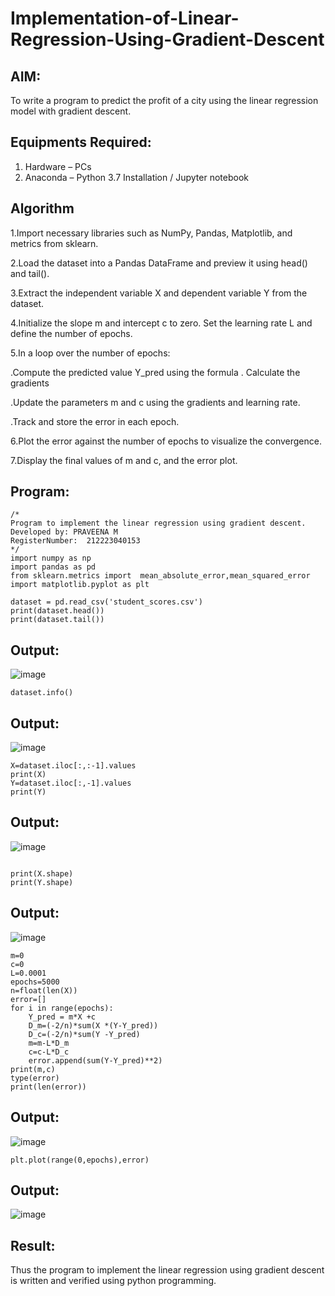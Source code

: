 # Implementation-of-Linear-Regression-Using-Gradient-Descent

## AIM:
To write a program to predict the profit of a city using the linear regression model with gradient descent.

## Equipments Required:
1. Hardware – PCs
2. Anaconda – Python 3.7 Installation / Jupyter notebook

## Algorithm
1.Import necessary libraries such as NumPy, Pandas, Matplotlib, and metrics from sklearn.

2.Load the dataset into a Pandas DataFrame and preview it using head() and tail().

3.Extract the independent variable X and dependent variable Y from the dataset.

4.Initialize the slope m and intercept c to zero. Set the learning rate L and define the number of epochs.

5.In a loop over the number of epochs:

.Compute the predicted value Y_pred using the formula . Calculate the gradients

.Update the parameters m and c using the gradients and learning rate.

.Track and store the error in each epoch.

6.Plot the error against the number of epochs to visualize the convergence.

7.Display the final values of m and c, and the error plot.

## Program:
```
/*
Program to implement the linear regression using gradient descent.
Developed by: PRAVEENA M
RegisterNumber:  212223040153
*/
import numpy as np
import pandas as pd
from sklearn.metrics import  mean_absolute_error,mean_squared_error
import matplotlib.pyplot as plt

dataset = pd.read_csv('student_scores.csv')
print(dataset.head())
print(dataset.tail())

```

## Output:
![image](https://github.com/user-attachments/assets/dcd8eea5-a75d-4459-a225-59a2b6f980b7)


```
dataset.info()
```

## Output:
![image](https://github.com/user-attachments/assets/1b2e1569-8d74-486b-8573-9b3f4199f88b)

```
X=dataset.iloc[:,:-1].values
print(X)
Y=dataset.iloc[:,-1].values
print(Y)

```
## Output:

![image](https://github.com/user-attachments/assets/d6854e83-9e8a-41d3-be5a-060f6b8d7091)

```

print(X.shape)
print(Y.shape)
```

## Output:
![image](https://github.com/user-attachments/assets/99198cbd-12e2-4812-935f-57941403350b)


```
m=0
c=0
L=0.0001
epochs=5000
n=float(len(X))
error=[]
for i in range(epochs):
    Y_pred = m*X +c
    D_m=(-2/n)*sum(X *(Y-Y_pred))
    D_c=(-2/n)*sum(Y -Y_pred)
    m=m-L*D_m
    c=c-L*D_c
    error.append(sum(Y-Y_pred)**2)
print(m,c)
type(error)
print(len(error))
```


## Output:
![image](https://github.com/user-attachments/assets/2973645f-5d8c-4b7f-a92d-8a956e2a6f26)

```
plt.plot(range(0,epochs),error)
```


## Output:
![image](https://github.com/user-attachments/assets/89c89751-0be5-4140-b4b2-a18d18f47277)



## Result:
Thus the program to implement the linear regression using gradient descent is written and verified using python programming.
